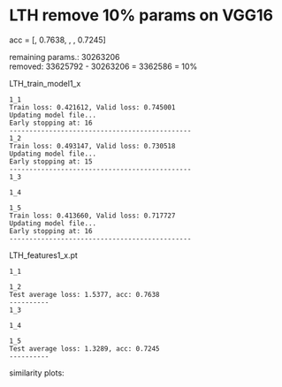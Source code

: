 # LTH remove 10% params on VGG16

acc = [, 0.7638, , , 0.7245]

remaining params.: 30263206 <br>
removed: 33625792 - 30263206 = 3362586 = 10%

LTH_train_model1_x
```
1_1
Train loss: 0.421612, Valid loss: 0.745001
Updating model file...
Early stopping at: 16
----------------------------------------------
1_2
Train loss: 0.493147, Valid loss: 0.730518
Updating model file...
Early stopping at: 15
----------------------------------------------
1_3

1_4

1_5
Train loss: 0.413660, Valid loss: 0.717727
Updating model file...
Early stopping at: 16
----------------------------------------------
```

LTH_features1_x.pt
```
1_1

1_2
Test average loss: 1.5377, acc: 0.7638
----------
1_3

1_4

1_5
Test average loss: 1.3289, acc: 0.7245
----------
```

similarity plots: <br>

